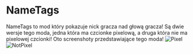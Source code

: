 # NameTags
NameTags to mod który pokazuje nick gracza nad głową gracza!
Są dwie wersje tego moda, jedna która ma czcionke pixelową, a druga która nie ma pixelowej czcionki!
Oto screenshoty przedstawiające tego moda!
![Pixel](https://github.com/czangilos/NameTags/assets/105159081/b2d277c2-48c9-441c-8728-a6688d8a6e23)
![NotPixel](https://github.com/czangilos/NameTags/assets/105159081/0290d18d-ef00-4c78-9686-436bab6c6b79)

